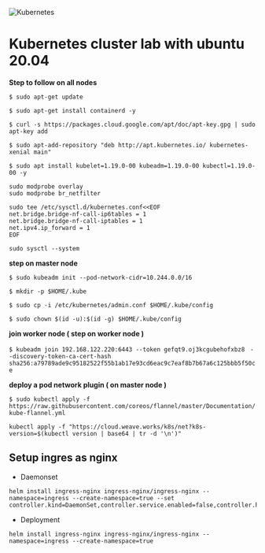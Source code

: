 ![Kubernetes](k8slogo.png)
# Kubernetes cluster lab with ubuntu 20.04

**Step to follow on all nodes**

```$ sudo apt-get update```

```$ sudo apt-get install containerd -y```

```$ curl -s https://packages.cloud.google.com/apt/doc/apt-key.gpg | sudo apt-key add```

```$ sudo apt-add-repository "deb http://apt.kubernetes.io/ kubernetes-xenial main"```

```$ sudo apt install kubelet=1.19.0-00 kubeadm=1.19.0-00 kubectl=1.19.0-00 -y```
```
sudo modprobe overlay
sudo modprobe br_netfilter

sudo tee /etc/sysctl.d/kubernetes.conf<<EOF
net.bridge.bridge-nf-call-ip6tables = 1
net.bridge.bridge-nf-call-iptables = 1
net.ipv4.ip_forward = 1
EOF

sudo sysctl --system
```

**step on master node**

```$ sudo kubeadm init --pod-network-cidr=10.244.0.0/16```

```$ mkdir -p $HOME/.kube```

```$ sudo cp -i /etc/kubernetes/admin.conf $HOME/.kube/config```

```$ sudo chown $(id -u):$(id -g) $HOME/.kube/config```

**join worker node ( step on worker node )**

```$ kubeadm join 192.168.122.220:6443 --token gefqt9.oj3kcgubehofxbz8 ```
     ```--discovery-token-ca-cert-hash sha256:a79789ade9c95182522f55b1ab17e93cd6eac9c7eaf8b7b67a6c125bbb5f50ce ```

**deploy a pod network plugin ( on master node )**

```$ sudo kubectl apply -f https://raw.githubusercontent.com/coreos/flannel/master/Documentation/kube-flannel.yml```
```
kubectl apply -f "https://cloud.weave.works/k8s/net?k8s-version=$(kubectl version | base64 | tr -d '\n')"
```
## Setup ingres as nginx
 - Daemonset
 ``` 
 helm install ingress-nginx ingress-nginx/ingress-nginx --namespace=ingress --create-namespace=true --set controller.kind=DaemonSet,controller.service.enabled=false,controller.hostNetwork=true,controller.publishService.enabled=false
 ```
 - Deployment
 ```
 helm install ingress-nginx ingress-nginx/ingress-nginx --namespace=ingress --create-namespace=true 
 ```
